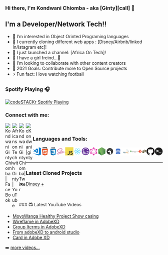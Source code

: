 ### Hi there, I'm Kondwani Chiomba - aka [Ginty][call] 👋

## I'm a Developer/Network Tech!!
- 👀 I’m interested in Object Orinted Programing languages
- 🔭 I currently cloning different web apps : [Disney/Airbnb/linked In/Istagram etc]!
- 🔭 I just launched a channel: [Africa On Tech]!
- 🌱 I have a girl freind...🤣
- 👯 I’m looking to collaborate with other content creators
- 🥅 2021 Goals: Contribute more to Open Source projects
- ⚡ Fun fact: I love watching football

### Spotify Playing 🎧

[<img src="https://now-playing-codestackr.vercel.app/api/spotify-playing" alt="codeSTACKr Spotify Playing" width="350" />](https://open.spotify.com/playlist/37i9dQZF1DXcBWIGoYBM5M)

### Connect with me:

[<img align="left" alt="Kondwani Ginty Chiomba | FaceBook" width="22px" src="https://cdn.jsdelivr.net/npm/simple-icons@3.13.0/icons/facebook.svg" />][Facebook]
[<img align="left" alt="Africans on Tech with Ginty | YouTube" width="22px" src="https://cdn.jsdelivr.net/npm/simple-icons@v3/icons/youtube.svg" />][youtube]
[<img align="left" alt="Kondwani Ginty Chiomba| Twitter" width="22px" src="https://cdn.jsdelivr.net/npm/simple-icons@v3/icons/twitter.svg" />][twitter]
[<img align="left" alt="cKondwani |ginty" width="22px" src="https://cdn.jsdelivr.net/npm/simple-icons@3.13.0/icons/instagram.svg" />][Instagram]

<br />

### Languages and Tools:

<img align="left" alt="Visual Studio Code" width="26px" src="https://raw.githubusercontent.com/github/explore/80688e429a7d4ef2fca1e82350fe8e3517d3494d/topics/visual-studio-code/visual-studio-code.png" />
<img align="left" alt="HTML5" width="26px" src="https://raw.githubusercontent.com/github/explore/80688e429a7d4ef2fca1e82350fe8e3517d3494d/topics/html/html.png" />
<img align="left" alt="CSS3" width="26px" src="https://raw.githubusercontent.com/github/explore/80688e429a7d4ef2fca1e82350fe8e3517d3494d/topics/css/css.png" />
<img align="left" alt="Sass" width="26px" src="https://raw.githubusercontent.com/github/explore/80688e429a7d4ef2fca1e82350fe8e3517d3494d/topics/sass/sass.png" />
<img align="left" alt="JavaScript" width="26px" src="https://raw.githubusercontent.com/github/explore/80688e429a7d4ef2fca1e82350fe8e3517d3494d/topics/javascript/javascript.png">
<img align="left" alt="React" width="26px" src="https://raw.githubusercontent.com/github/explore/80688e429a7d4ef2fca1e82350fe8e3517d3494d/topics/react/react.png" />
<img align="left" alt="Gatsby" width="26px" src="https://raw.githubusercontent.com/github/explore/e94815998e4e0713912fed477a1f346ec04c3da2/topics/gatsby/gatsby.png" />
<img align="left" alt="GraphQL" width="26px" src="https://raw.githubusercontent.com/github/explore/80688e429a7d4ef2fca1e82350fe8e3517d3494d/topics/graphql/graphql.png" />
<img align="left" alt="Node.js" width="26px" src="https://raw.githubusercontent.com/github/explore/80688e429a7d4ef2fca1e82350fe8e3517d3494d/topics/nodejs/nodejs.png" />
<img align="left" alt="Deno" width="26px" src="https://raw.githubusercontent.com/github/explore/361e2821e2dea67711cde99c9c40ed357061cf27/topics/deno/deno.png" />
<img align="left" alt="SQL" width="26px" src="https://raw.githubusercontent.com/github/explore/80688e429a7d4ef2fca1e82350fe8e3517d3494d/topics/sql/sql.png" />
<img align="left" alt="MySQL" width="26px" src="https://raw.githubusercontent.com/github/explore/80688e429a7d4ef2fca1e82350fe8e3517d3494d/topics/mysql/mysql.png" />
<img align="left" alt="MongoDB" width="26px" src="https://raw.githubusercontent.com/github/explore/80688e429a7d4ef2fca1e82350fe8e3517d3494d/topics/mongodb/mongodb.png" />
<img align="left" alt="Git" width="26px" src="https://raw.githubusercontent.com/github/explore/80688e429a7d4ef2fca1e82350fe8e3517d3494d/topics/git/git.png" />
<img align="left" alt="GitHub" width="26px" src="https://raw.githubusercontent.com/github/explore/78df643247d429f6cc873026c0622819ad797942/topics/github/github.png" />
<img align="left" alt="Terminal" width="26px" src="https://raw.githubusercontent.com/github/explore/80688e429a7d4ef2fca1e82350fe8e3517d3494d/topics/terminal/terminal.png" />


<br />
<br />

---

### Latest Cloned Projects
- [Dinsey +](https://disney-clone-80dec.web.app)

<br />
<br />
### 📺 Latest YouTube Videos

<!-- YOUTUBE:START -->
- [MoyoWanga Healthy Project Show casing](https://www.youtube.com/watch?v=8HJE47gzTNU&t=33s)
- [Wireflame in AdobeXD](https://www.youtube.com/watch?v=sphjJ2wjAuU&t=56s)
- [Group Iterms in AdobeXD](https://www.youtube.com/watch?v=aFhIfibEAYo&t=190s)
- [From adobeXD to android studio](https://www.youtube.com/watch?v=IU4-KXkU5Xo&t=79s)
- [Card in Adobe XD](https://www.youtube.com/watch?v=Ynxgxdcm_H4&t=98s)
<!-- YOUTUBE:END -->

➡️ [more videos...](https://www.youtube.com/channel/UCbn5Hckl9sK3uVPtEdEnzpw/videos)



[twitter]: https://twitter.com/ChiombaGinty
[youtube]: https://www.youtube.com/channel/UCbn5Hckl9sK3uVPtEdEnzpw
[FaceBook]: https://web.facebook.com/k.chiomba
[Instagram]: https://www.instagram.com/ckondwani
